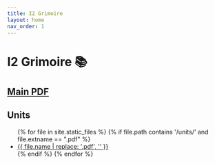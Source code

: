 ```yaml
---
title: I2 Grimoire
layout: home
nav_order: 1
---
```

# I2 Grimoire 📚

## [Main PDF](./I2%20Grimoire.pdf)

## Units

<ul>
{% for file in site.static_files %}
  {% if file.path contains '/units/' and file.extname == ".pdf" %}
    <li><a href="{{ file.path | relative_url }}">{{ file.name | replace: '.pdf', '' }}</a></li>
  {% endif %}
{% endfor %}
</ul>
